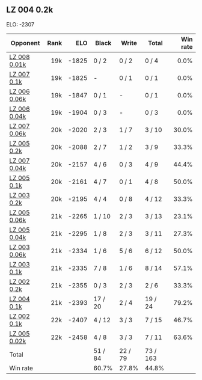 ## LZ 004 0.2k ##

ELO: -2307

Opponent | Rank | ELO | Black | Write | Total | Win rate
---------|-----:|----:|-------|-------|-------|-------:
[LZ 008 0.01k](LZ%20008%200.01k.md) | 19k | -1825 | 0 / 2 | 0 / 2 | 0 / 4 | 0.0%
[LZ 007 0.1k](LZ%20007%200.1k.md) | 19k | -1825 | - | 0 / 1 | 0 / 1 | 0.0%
[LZ 006 0.06k](LZ%20006%200.06k.md) | 19k | -1847 | 0 / 1 | - | 0 / 1 | 0.0%
[LZ 006 0.04k](LZ%20006%200.04k.md) | 19k | -1904 | 0 / 3 | - | 0 / 3 | 0.0%
[LZ 007 0.06k](LZ%20007%200.06k.md) | 20k | -2020 | 2 / 3 | 1 / 7 | 3 / 10 | 30.0%
[LZ 005 0.2k](LZ%20005%200.2k.md) | 20k | -2088 | 2 / 7 | 1 / 2 | 3 / 9 | 33.3%
[LZ 007 0.04k](LZ%20007%200.04k.md) | 20k | -2157 | 4 / 6 | 0 / 3 | 4 / 9 | 44.4%
[LZ 005 0.1k](LZ%20005%200.1k.md) | 20k | -2161 | 4 / 7 | 0 / 1 | 4 / 8 | 50.0%
[LZ 003 0.2k](LZ%20003%200.2k.md) | 20k | -2195 | 4 / 4 | 0 / 8 | 4 / 12 | 33.3%
[LZ 005 0.06k](LZ%20005%200.06k.md) | 21k | -2265 | 1 / 10 | 2 / 3 | 3 / 13 | 23.1%
[LZ 005 0.04k](LZ%20005%200.04k.md) | 21k | -2295 | 1 / 8 | 2 / 3 | 3 / 11 | 27.3%
[LZ 003 0.06k](LZ%20003%200.06k.md) | 21k | -2334 | 1 / 6 | 5 / 6 | 6 / 12 | 50.0%
[LZ 003 0.1k](LZ%20003%200.1k.md) | 21k | -2335 | 7 / 8 | 1 / 6 | 8 / 14 | 57.1%
[LZ 002 0.2k](LZ%20002%200.2k.md) | 21k | -2355 | 0 / 3 | 2 / 3 | 2 / 6 | 33.3%
[LZ 004 0.1k](LZ%20004%200.1k.md) | 21k | -2393 | 17 / 20 | 2 / 4 | 19 / 24 | 79.2%
[LZ 002 0.1k](LZ%20002%200.1k.md) | 22k | -2407 | 4 / 12 | 3 / 3 | 7 / 15 | 46.7%
[LZ 005 0.02k](LZ%20005%200.02k.md) | 22k | -2458 | 4 / 8 | 3 / 3 | 7 / 11 | 63.6%
Total | | | 51 / 84 | 22 / 79 | 73 / 163 | 
Win rate| | | 60.7% | 27.8% | 44.8% | 

